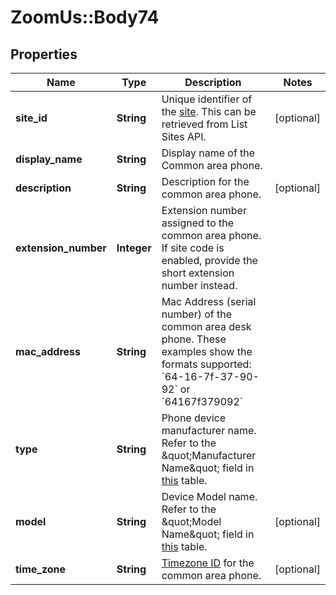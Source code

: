 # ZoomUs::Body74

## Properties
Name | Type | Description | Notes
------------ | ------------- | ------------- | -------------
**site_id** | **String** | Unique identifier of the [site](https://support.zoom.us/hc/en-us/articles/360020809672). This can be retrieved from List Sites API. | [optional] 
**display_name** | **String** | Display name of the Common area phone. | 
**description** | **String** | Description for the common area phone. | [optional] 
**extension_number** | **Integer** | Extension number assigned to the common area phone. If site code is enabled, provide the short extension number instead. | 
**mac_address** | **String** | Mac Address (serial number) of the common area desk phone. These examples show the formats supported: &#x60;64-16-7f-37-90-92&#x60; or &#x60;64167f379092&#x60; | 
**type** | **String** | Phone device manufacturer name. Refer to the \&quot;Manufacturer Name\&quot; field in [this](https://marketplace.zoom.us/docs/api-reference/other-references/zoomphone-supporteddevice) table. | 
**model** | **String** | Device Model name. Refer to the \&quot;Model Name\&quot; field in [this](https://marketplace.zoom.us/docs/api-reference/other-references/zoomphone-supporteddevice) table. | [optional] 
**time_zone** | **String** | [Timezone ID](https://marketplace.zoom.us/docs/api-reference/other-references/abbreviation-lists) for the common area phone. | [optional] 


